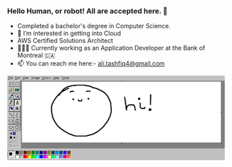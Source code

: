 ### Hello Human, or robot! All are accepted here. 👋

- Completed a bachelor's degree in Computer Science.
- 👀 I’m interested in getting into Cloud
- AWS Certified Solutions Architect 
- 🧑🏻‍💻 Currently working as an Application Developer at the Bank of Montreal 🇨🇦
- 📫 You can reach me here:- ali.tashfiq4@gmail.com

![Enjoy your stay!](hi.png)
